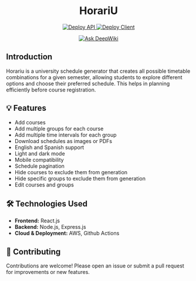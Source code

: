 <div align="center">
  <h1 align="center">
    HorariU
  </h1>
</div>

<p align="center">
  <a href="https://github.com/gqbo/Horariu/actions/workflows/deploy-api.yml">
    <img src="https://github.com/gqbo/Horariu/actions/workflows/deploy-api.yml/badge.svg" alt="Deploy API" />
  </a>
  <a href="https://github.com/UCR-Projects/Horariu/actions/workflows/deploy-client.yml">
    <img src="https://github.com/UCR-Projects/Horariu/actions/workflows/deploy-client.yml/badge.svg" alt="Deploy Client" />
  </a>
</p>

<p align="center">
  <a href="https://deepwiki.com/UCR-Projects/Horariu">
    <img src="https://deepwiki.com/badge.svg" alt="Ask DeepWiki" />
  </a>
</p>

## Introduction

Horariu is a university schedule generator that creates all possible timetable combinations for a given semester, allowing students to explore different options and choose their preferred schedule. This helps in planning efficiently before course registration.

## 💡 Features

- Add courses
- Add multiple groups for each course
- Add multiple time intervals for each group
- Download schedules as images or PDFs
- English and Spanish support
- Light and dark mode
- Mobile compatibility
- Schedule pagination
- Hide courses to exclude them from generation
- Hide specific groups to exclude them from generation
- Edit courses and groups

## 🛠️ Technologies Used

- **Frontend:** React.js
- **Backend:** Node.js, Express.js
- **Cloud & Deployment:** AWS, Github Actions

## 🤝 Contributing

Contributions are welcome! Please open an issue or submit a pull request for improvements or new features.
